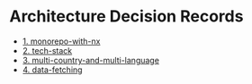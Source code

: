 # Architecture Decision Records

* [1. monorepo-with-nx](001-monorepo-with-nx.md)
* [2. tech-stack](002-tech-stack.md)
* [3. multi-country-and-multi-language](003-multi-country-and-multi-language.md)
* [4. data-fetching](004-data-fetching.md)

